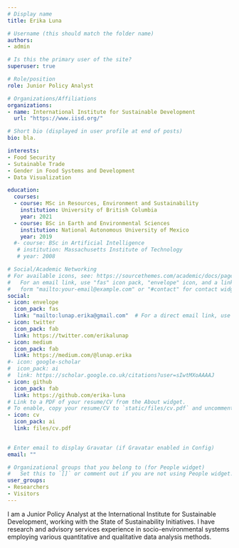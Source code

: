 ```yaml
---
# Display name
title: Erika Luna

# Username (this should match the folder name)
authors:
- admin

# Is this the primary user of the site?
superuser: true

# Role/position
role: Junior Policy Analyst

# Organizations/Affiliations
organizations:
- name: International Institute for Sustainable Development
  url: "https://www.iisd.org/"

# Short bio (displayed in user profile at end of posts)
bio: bla.

interests:
- Food Security
- Sutainable Trade
- Gender in Food Systems and Development
- Data Visualization

education:
  courses:
  - course: MSc in Resources, Environment and Sustainability
    institution: University of British Columbia
    year: 2021
  - course: BSc in Earth and Environmental Sciences
    institution: National Autonomous University of Mexico
    year: 2019
  #- course: BSc in Artificial Intelligence
   # institution: Massachusetts Institute of Technology
   # year: 2008

# Social/Academic Networking
# For available icons, see: https://sourcethemes.com/academic/docs/page-builder/#icons
#   For an email link, use "fas" icon pack, "envelope" icon, and a link in the
#   form "mailto:your-email@example.com" or "#contact" for contact widget.
social:
- icon: envelope
  icon_pack: fas
  link: "mailto:lunap.erika@gmail.com"  # For a direct email link, use "mailto:test@example.org".
- icon: twitter
  icon_pack: fab
  link: https://twitter.com/erikalunap
- icon: medium
  icon_pack: fab
  link: https://medium.com/@lunap.erika
#- icon: google-scholar
#  icon_pack: ai
#  link: https://scholar.google.co.uk/citations?user=sIwtMXoAAAAJ
- icon: github
  icon_pack: fab
  link: https://github.com/erika-luna
# Link to a PDF of your resume/CV from the About widget.
# To enable, copy your resume/CV to `static/files/cv.pdf` and uncomment the lines below.
- icon: cv
  icon_pack: ai
  link: files/cv.pdf
  

# Enter email to display Gravatar (if Gravatar enabled in Config)
email: ""

# Organizational groups that you belong to (for People widget)
#   Set this to `[]` or comment out if you are not using People widget.
user_groups:
- Researchers
- Visitors
---
```


I am a Junior Policy Analyst at the International Institute for Sustainable Development, working with the State of Sustainability Initiatives. I have research and advisory services experience in socio-environmental systems employing various quantitative and qualitative data analysis methods.
